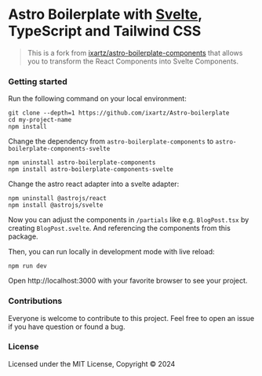 # Astro Boilerplate with <ins>Svelte</ins>, TypeScript and Tailwind CSS

> This is a fork from [ixartz/astro-boilerplate-components](https://github.com/ixartz/astro-boilerplate-components) that allows you to transform the React Components into Svelte Components.

### Getting started

Run the following command on your local environment:

```
git clone --depth=1 https://github.com/ixartz/Astro-boilerplate
cd my-project-name
npm install
```

Change the dependency from `astro-boilerplate-components` to `astro-boilerplate-components-svelte`

```
npm uninstall astro-boilerplate-components
npm install astro-boilerplate-components-svelte
```

Change the astro react adapter into a svelte adapter: 

```
npm uninstall @astrojs/react
npm install @astrojs/svelte
```

Now you can adjust the components in `/partials` like e.g. `BlogPost.tsx` by creating `BlogPost.svelte`. And referencing the components from this package.


Then, you can run locally in development mode with live reload:

```
npm run dev
```

Open http://localhost:3000 with your favorite browser to see your project.

### Contributions

Everyone is welcome to contribute to this project. Feel free to open an issue if you have question or found a bug.

### License

Licensed under the MIT License, Copyright © 2024
